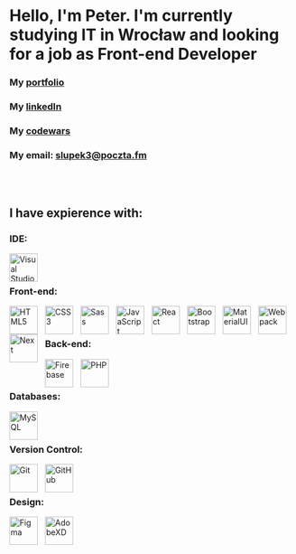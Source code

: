 # Hello, I'm Peter. I'm currently studying IT in Wrocław and looking for a job as Front-end Developer 

### My [portfolio](https://heroic-quokka-3e69bf.netlify.app)
### My [linkedIn](https://linkedin.com/in/piotr-słupski-greasy17)
### My [codewars](https://www.codewars.com/users/Gr34sy)
### My email: slupek3@poczta.fm


<!-- ## Currently I'm learning:
[<img align="left" alt="TypeScript" width="50px" src="https://cdn.jsdelivr.net/gh/devicons/devicon/icons/typescript/typescript-original.svg" style="padding-right:10px;" />](https://www.typescriptlang.org/docs/)
 -->
<br/>
<br/>

## I have expierence with:

### IDE:
[<img align="left" alt="Visual Studio Code" width="50px" src="https://cdn.jsdelivr.net/gh/devicons/devicon/icons/vscode/vscode-original.svg" style="padding-right:10px;" />](https://code.visualstudio.com/docs)

<br />
<br />

### Front-end:
[<img align="left" alt="HTML5" width="50px" src="https://cdn.jsdelivr.net/gh/devicons/devicon/icons/html5/html5-original.svg"  style="padding-right:10px;" />](https://www.w3.org/html/)
[<img align="left" alt="CSS3" width="50px" src="https://cdn.jsdelivr.net/gh/devicons/devicon/icons/css3/css3-original.svg" style="padding-right:10px;" />](https://www.w3schools.com/css/)
[<img align="left" alt="Sass" width="50px" src="https://cdn.jsdelivr.net/gh/devicons/devicon/icons/sass/sass-original.svg" style="padding-right:10px;" />](https://sass-lang.com)
[<img align="left" alt="JavaScript" width="50px" src="https://cdn.jsdelivr.net/gh/devicons/devicon/icons/javascript/javascript-original.svg" style="padding-right:10px;" />](https://developer.mozilla.org/en-US/docs/Web/JavaScript)
[<img align="left" alt="React" width="50px" src="https://cdn.jsdelivr.net/gh/devicons/devicon/icons/react/react-original.svg" style="padding-right:10px;" />](https://reactjs.org)
[<img align="left" alt="Bootstrap" width="50px" src="https://cdn.jsdelivr.net/gh/devicons/devicon/icons/bootstrap/bootstrap-plain.svg" style="padding-right:10px;" />](https://getbootstrap.com/docs/5.2/getting-started/introduction/)
[<img align="left" alt="MaterialUI" width="50px" src="https://cdn.jsdelivr.net/gh/devicons/devicon/icons/materialui/materialui-original.svg" style="padding-right:10px;"/>](https://mui.com/material-ui/getting-started/overview/)
[<img align="left" alt="Webpack" width="50px" src="https://cdn.jsdelivr.net/gh/devicons/devicon/icons/webpack/webpack-plain.svg" style="padding-right:10px;"/>](https://webpack.js.org/concepts/)
[<img  align="left" alt="Next" width="50px" src="https://cdn.jsdelivr.net/gh/devicons/devicon/icons/nextjs/nextjs-original-wordmark.svg" style="padding-right:10px;"/>](https://nextjs.org/)

<br />
<br />

### Back-end:
[<img align="left" alt="Firebase" width="50px" src="https://cdn.jsdelivr.net/gh/devicons/devicon/icons/firebase/firebase-plain.svg" style="padding-right:10px;" />](https://firebase.google.com/docs?gclid=Cj0KCQiA14WdBhD8ARIsANao07iFyZv_gi2Fx-krknQKIsqca_YuAXDP-TT6MjlfssL7S933ZMhQ2MsaAukmEALw_wcB&gclsrc=aw.ds)
[<img align="left" alt="PHP" width="50px" src="https://cdn.jsdelivr.net/gh/devicons/devicon/icons/php/php-plain.svg" style="padding-right:10px;"/>](https://www.php.net/docs.php)

<br />
<br />

### Databases:
[<img align="left" alt="MySQL" width="50px" src="https://cdn.jsdelivr.net/gh/devicons/devicon/icons/mysql/mysql-original.svg" style="padding-right:10px;" />](https://dev.mysql.com/doc/)

<br />
<br />

### Version Control:
[<img align="left" alt="Git" width="50px" src="https://cdn.jsdelivr.net/gh/devicons/devicon/icons/git/git-original.svg" style="padding-right:10px;" />](https://git-scm.com)
[<img align="left" alt="GitHub" width="50px" src="https://cdn.jsdelivr.net/gh/devicons/devicon/icons/github/github-original.svg" style="padding-right:10px;" />](https://github.com)

<br />
<br />

### Design:
[<img align="left" alt="Figma" width="50px" src="https://cdn.jsdelivr.net/gh/devicons/devicon/icons/figma/figma-original.svg" style="padding-right:10px;" />](https://www.figma.com)
[<img align="left" alt="AdobeXD" width="50px" src="https://cdn.jsdelivr.net/gh/devicons/devicon/icons/xd/xd-plain.svg" style="padding-right:10px;" />](https://www.adobe.com/pl/creativecloud/business/enterprise/xd.html)
<br />
<br />
